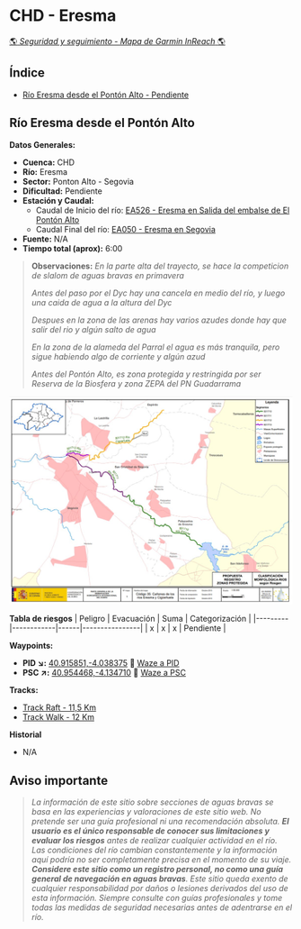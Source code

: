 # CHD - Eresma
[:earth_americas: *Seguridad y seguimiento - Mapa de Garmin InReach* :earth_americas:](https://share.garmin.com/gpalacios82)

## Índice
* [Río Eresma desde el Pontón Alto - Pendiente](./CHD-Eresma.md#río-eresma-desde-el-pontón-alto)


## Río Eresma desde el Pontón Alto

**Datos Generales:**
* **Cuenca:** CHD
* **Río:** Eresma
* **Sector:** Ponton Alto - Segovia
* **Dificultad:** Pendiente
* **Estación y Caudal:** 
    * Caudal de Inicio del río: [EA526 - Eresma en Salida del embalse de El Pontón Alto](https://www.saihduero.es/risr/EA526)
    * Caudal Final del río: [EA050 - Eresma en Segovia](https://www.saihduero.es/risr/EA050)
* **Fuente:** N/A
* **Tiempo total (aprox):** 6:00

>**Observaciones:**
>*En la parte alta del trayecto, se hace la competicion de slalom de aguas bravas en primavera*
>
>*Antes del paso por el Dyc hay una cancela en medio del río, y luego una caida de agua a la altura del Dyc*
>
>*Despues en la zona de las arenas hay varios azudes donde hay que salir del rio y algún salto de agua*
>
>*En la zona de la alameda del Parral el agua es más tranquila, pero sigue habiendo algo de corriente y algún azud*
>
>*Antes del Pontón Alto, es zona protegida y restringida por ser Reserva de la Biosfera y zona ZEPA del PN Guadarrama*

![](../misc/images/CHD-EresmaProtegido.jpg)


**Tabla de riesgos**
| Peligro | Evacuación | Suma | Categorización |
|---------|------------|------|----------------|
|    x    |     x      |   x  |   Pendiente    |

**Waypoints:**
* **PID :arrow_lower_right::** [40.915851,-4.038375](https://maps.app.goo.gl/3CiWw9ih6cKoehgq9) :car: [Waze a PID](https://waze.com/?ll=40.915851,-4.038375&navigate=yes)
* **PSC :arrow_upper_right::** [40.954468,-4.134710](https://maps.app.goo.gl/oHib5MzmZS9RCLzM6) :car: [Waze a PSC](https://waze.com/?ll=40.954468,-4.134710&navigate=yes)

**Tracks:**
* [Track Raft - 11,5 Km](https://connect.garmin.com/modern/course/314648803)
* [Track Walk - 12 Km](https://connect.garmin.com/modern/course/314647767)

**Historial**
* N/A



## Aviso importante
>*La información de este sitio sobre secciones de aguas bravas se basa en las experiencias y valoraciones de este sitio web. No pretende ser una guía profesional ni una recomendación absoluta. **El usuario es el único responsable de conocer sus limitaciones y evaluar los riesgos** antes de realizar cualquier actividad en el río. Las condiciones del río cambian constantemente y la información aquí podría no ser completamente precisa en el momento de su viaje. **Considere este sitio como un registro personal, no como una guía general de navegación en aguas bravas**. Este sitio queda exento de cualquier responsabilidad por daños o lesiones derivados del uso de esta información. Siempre consulte con guías profesionales y tome todas las medidas de seguridad necesarias antes de adentrarse en el río.*
